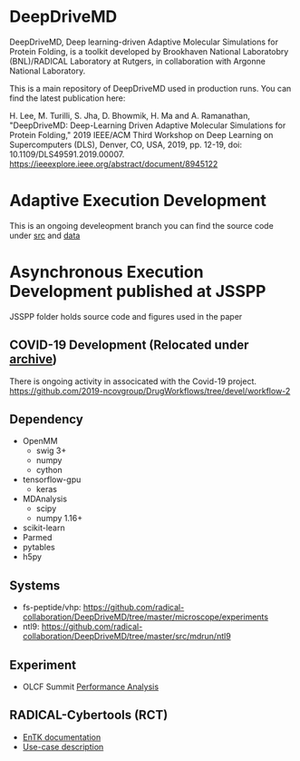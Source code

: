 # DeepDriveMD

DeepDriveMD, Deep learning-driven Adaptive Molecular Simulations for Protein Folding, is a toolkit developed by Brookhaven National Laboratobry (BNL)/RADICAL Laboratory at Rutgers, in collaboration with Argonne National Laboratory.

This is a main repository of DeepDriveMD used in production runs. You can find the latest publication here:

H. Lee, M. Turilli, S. Jha, D. Bhowmik, H. Ma and A. Ramanathan, "DeepDriveMD: Deep-Learning Driven Adaptive Molecular Simulations for Protein Folding," 2019 IEEE/ACM Third Workshop on Deep Learning on Supercomputers (DLS), Denver, CO, USA, 2019, pp. 12-19, doi: 10.1109/DLS49591.2019.00007.
https://ieeexplore.ieee.org/abstract/document/8945122

# Adaptive Execution Development

This is an ongoing develeopment branch  you can find the source code under [src](https://github.com/radical-collaboration/DeepDriveMD/tree/master/src/) and [data](https://github.com/radical-collaboration/DeepDriveMD/tree/master/data/) 


# Asynchronous Execution Development published at JSSPP 

JSSPP folder holds source code and figures used in the paper


## COVID-19 Development (Relocated under [archive](https://github.com/radical-collaboration/DeepDriveMD/tree/master/archive))

There is ongoing activity in associcated with the Covid-19 project.
https://github.com/2019-ncovgroup/DrugWorkflows/tree/devel/workflow-2


## Dependency

- OpenMM
  - swig 3+ 
  - numpy 
  - cython
- tensorflow-gpu 
  - keras
- MDAnalysis
  - scipy
  - numpy 1.16+
- scikit-learn
- Parmed
- pytables
- h5py

## Systems

 - fs-peptide/vhp: https://github.com/radical-collaboration/DeepDriveMD/tree/master/microscope/experiments
 - ntl9: https://github.com/radical-collaboration/DeepDriveMD/tree/master/src/mdrun/ntl9

## Experiment 

* OLCF Summit [Performance Analysis](https://github.com/radical-experiments/deepdriveMD)

## RADICAL-Cybertools (RCT)

* [EnTK documentation](http://radicalentk.readthedocs.io/en/latest/)
* [Use-case description](https://docs.google.com/document/d/1XFgg4rlh7Y2nckH0fkiZTxfauadZn_zSn3sh51kNyKE/edit#)





